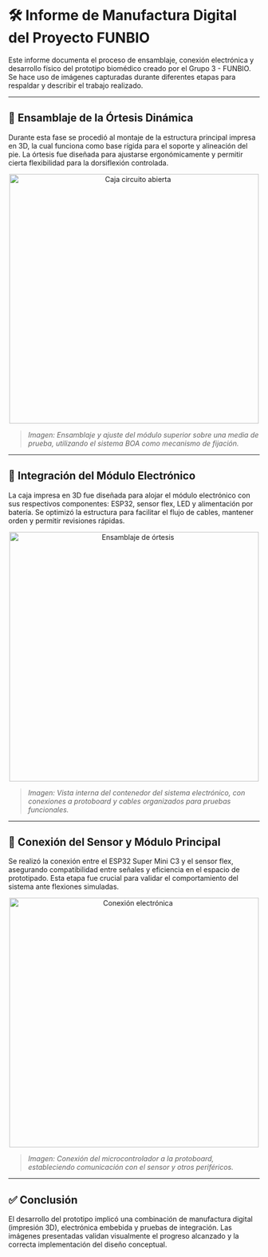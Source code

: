# 🛠️ Informe de Manufactura Digital del Proyecto FUNBIO

Este informe documenta el proceso de ensamblaje, conexión electrónica y desarrollo físico del prototipo biomédico creado por el Grupo 3 - FUNBIO. Se hace uso de imágenes capturadas durante diferentes etapas para respaldar y describir el trabajo realizado.

---

## 📌 Ensamblaje de la Órtesis Dinámica

Durante esta fase se procedió al montaje de la estructura principal impresa en 3D, la cual funciona como base rígida para el soporte y alineación del pie. La órtesis fue diseñada para ajustarse ergonómicamente y permitir cierta flexibilidad para la dorsiflexión controlada.

<p align="center">
    <img src="https://github.com/user-attachments/assets/f3878ebe-d273-467f-bfa6-72a4a9d6f288" alt="Caja circuito abierta" width="500"/>
</p>

> *Imagen: Ensamblaje y ajuste del módulo superior sobre una media de prueba, utilizando el sistema BOA como mecanismo de fijación.*

---

## 🔌 Integración del Módulo Electrónico

La caja impresa en 3D fue diseñada para alojar el módulo electrónico con sus respectivos componentes: ESP32, sensor flex, LED y alimentación por batería. Se optimizó la estructura para facilitar el flujo de cables, mantener orden y permitir revisiones rápidas.

<p align="center">
  <img src="https://github.com/user-attachments/assets/69a7833c-bd1d-468c-bad1-5148d21bb122" alt="Ensamblaje de órtesis" width="500"/>
</p>

> *Imagen: Vista interna del contenedor del sistema electrónico, con conexiones a protoboard y cables organizados para pruebas funcionales.*

---

## 🔧 Conexión del Sensor y Módulo Principal

Se realizó la conexión entre el ESP32 Super Mini C3 y el sensor flex, asegurando compatibilidad entre señales y eficiencia en el espacio de prototipado. Esta etapa fue crucial para validar el comportamiento del sistema ante flexiones simuladas.

<p align="center">
  <img src="https://github.com/user-attachments/assets/24cd5b19-905b-4002-ab82-83dcac366a19" alt="Conexión electrónica" width="500"/>
</p>

> *Imagen: Conexión del microcontrolador a la protoboard, estableciendo comunicación con el sensor y otros periféricos.*

---

## ✅ Conclusión

El desarrollo del prototipo implicó una combinación de manufactura digital (impresión 3D), electrónica embebida y pruebas de integración. Las imágenes presentadas validan visualmente el progreso alcanzado y la correcta implementación del diseño conceptual.

